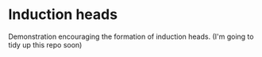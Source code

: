 # Induction heads

Demonstration encouraging the formation of induction heads. (I'm going to tidy up this repo soon)
